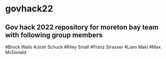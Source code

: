 # govhack22 
## Gov hack 2022 repository for moreton bay team with following group members
#Brock Walls
#Josh Schuck
#Riley Small 
#Franz Strasser
#Liam Maki
#Max McDonald
